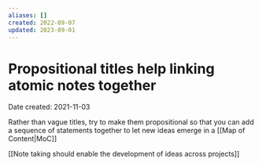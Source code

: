 ```yaml
---
aliases: []
created: 2022-09-07
updated: 2023-09-01
---
```


# Propositional titles help linking atomic notes together
Date created: 2021-11-03


Rather than vague titles, try to make them propositional so that you can add a sequence of statements together to let new ideas emerge in a [[Map of Content|MoC]]

[[Note taking should enable the development of ideas across projects]]

